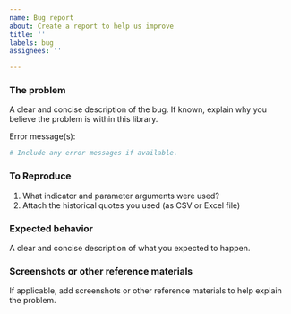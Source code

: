 ```yaml
---
name: Bug report
about: Create a report to help us improve
title: ''
labels: bug
assignees: ''

---
```


### The problem

A clear and concise description of the bug.  If known, explain why you believe the problem is within this library.

Error message(s):

```bash
# Include any error messages if available.
```

### To Reproduce

1. What indicator and parameter arguments were used?
2. Attach the historical quotes you used (as CSV or Excel file)

### Expected behavior

A clear and concise description of what you expected to happen.

### Screenshots or other reference materials

If applicable, add screenshots or other reference materials to help explain the problem.
